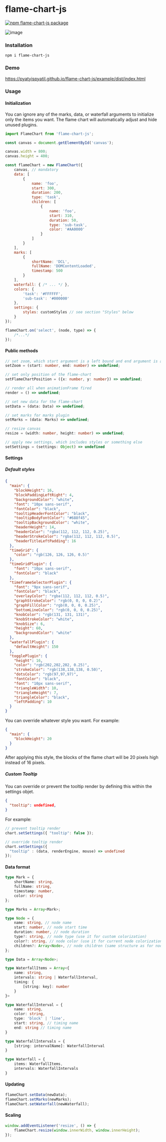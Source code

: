 # flame-chart-js

[![npm flame-chart-js package](https://img.shields.io/npm/v/flame-chart-js)](https://www.npmjs.com/package/flame-chart-js)

![image](https://user-images.githubusercontent.com/4976306/118173754-aa1a0e00-b436-11eb-99e8-0b4ec10551e6.png)

### Installation

`npm i flame-chart-js`

### Demo

https://pyatyispyatil.github.io/flame-chart-js/example/dist/index.html

### Usage

#### Initialization


You can ignore any of the marks, data, or waterfall arguments to initialize only the items you want. The flame chart will automatically adjust and hide unused plugins.

```js
import FlameChart from 'flame-chart-js';

const canvas = document.getElementById('canvas');

canvas.width = 800;
canvas.height = 400;

const flameChart = new FlameChart({
    canvas, // mandatory
    data: [
        {
            name: 'foo',
            start: 300,
            duration: 200,
            type: 'task',
            children: [
                {
                    name: 'foo',
                    start: 310,
                    duration: 50,
                    type: 'sub-task',
                    color: '#AA0000'
                }
            ]
        }
    ],
    marks: [
        {
            shortName: 'DCL',
            fullName: 'DOMContentLoaded',
            timestamp: 500
        }
    ],
    waterfall: { /* ... */ },
    colors: {
        'task': '#FFFFFF',
        'sub-task': '#000000'
    },
    settings: {
        styles: customStyles // see section "Styles" below
    }
});

flameChart.on('select', (node, type) => {
    /*...*/
});
```

#### Public methods

```ts
// set zoom, which start argument is a left bound and end argument is a right bound 
setZoom = (start: number, end: number) => undefined;

// set only position of the flame-chart
setFlameChartPosition = ({x: number, y: number}) => undefined;

// render all when animationFrame fired
render = () => undefined;

// set new data for the flame-chart
setData = (data: Data) => undefined;

// set marks for marks plugin
setMarks = (data: Marks) => undefined;

// resize canvas
resize = (width: number, height: number) => undefined;

// apply new settings, which includes styles or something else
setSettings = (settings: Object) => undefined
```

#### Settings

##### Default styles

```json
{
  "main": {
    "blockHeight": 16,
    "blockPaddingLeftRight": 4,
    "backgroundColor": "white",
    "font": "10px sans-serif",
    "fontColor": "black",
    "tooltipHeaderFontColor": "black",
    "tooltipBodyFontColor": "#688f45",
    "tooltipBackgroundColor": "white",
    "headerHeight": 14,
    "headerColor": "rgba(112, 112, 112, 0.25)",
    "headerStrokeColor": "rgba(112, 112, 112, 0.5)",
    "headerTitleLeftPadding": 16
  },
  "timeGrid": {
    "color": "rgb(126, 126, 126, 0.5)"
  },
  "timeGridPlugin": {
    "font": "10px sans-serif",
    "fontColor": "black"
  },
  "timeframeSelectorPlugin": {
    "font": "9px sans-serif",
    "fontColor": "black",
    "overlayColor": "rgba(112, 112, 112, 0.5)",
    "graphStrokeColor": "rgb(0, 0, 0, 0.2)",
    "graphFillColor": "rgb(0, 0, 0, 0.25)",
    "bottomLineColor": "rgb(0, 0, 0, 0.25)",
    "knobColor": "rgb(131, 131, 131)",
    "knobStrokeColor": "white",
    "knobSize": 6,
    "height": 60,
    "backgroundColor": "white"
  },
  "waterfallPlugin": {
    "defaultHeight": 150
  },
  "togglePlugin": {
    "height": 16,
    "color": "rgb(202,202,202, 0.25)",
    "strokeColor": "rgb(138,138,138, 0.50)",
    "dotsColor": "rgb(97,97,97)",
    "fontColor": "black",
    "font": "10px sans-serif",
    "triangleWidth": 10,
    "triangleHeight": 7,
    "triangleColor": "black",
    "leftPadding": 10
  }
}
```

You can override whatever style you want. For example:

```json
{
  "main": {
    "blockHeight": 20
  }
}
```

After applying this style, the blocks of the flame chart will be 20 pixels high instead of 16 pixels.

##### Custom Tooltip

You can override or prevent the tooltip render by defining this within the settings objet.

```json
{  
  "tooltip": undefined,
}

```

For example:

```ts
// prevent tooltip render
chart.setSettings({ "tooltip": false });

// override tooltip render
chart.setSettings({ 
  "tooltip" : (data, renderEngine, mouse) => undefined
});
```

#### Data format

```ts
type Mark = {
    shortName: string,
    fullName: string,
    timestamp: number,
    color: string
};

type Marks = Array<Mark>;

type Node = {
    name: string, // node name
    start: number, // node start time
    duration: number, // node duration
    type?: string, // node type (use it for custom colorization)
    color?: string, // node color (use it for current node colorization)
    children?: Array<Node>, // node children (same structure as for node)
};

type Data = Array<Node>;

type WaterfallItems = Array<{
    name: string,
    intervals: string | WaterfallInterval,
    timing: {
        [string: key]: number
    }
}>

type WaterfallInterval = {
    name: string,
    color: string,
    type: 'block' | 'line',
    start: string, // timing name
    end: string // timing name
}

type WaterfallIntervals = {
    [string: intervalName]: WaterfallInterval
}

type Waterfall = {
    items: WaterfallItems,
    intervals: WaterfallIntervals
}
```

#### Updating

```js
flameChart.setData(newData);
flameChart.setMarks(newMarks);
flameChart.setWaterfall(newWaterfall);
```

#### Scaling

```js
window.addEventListener('resize', () => {
    flameChart.resize(window.innerWidth, window.innerHeight);
});
```
